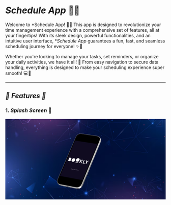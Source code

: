 # *Schedule App* 📅⏰

Welcome to *Schedule App! 🌟📅 This app is designed to revolutionize your time management experience with a comprehensive set of features, all at your fingertips! With its sleek design, powerful functionalities, and an intuitive user interface, **Schedule App* guarantees a fun, fast, and seamless scheduling journey for everyone! ✨🚀

Whether you're looking to manage your tasks, set reminders, or organize your daily activities, we have it all! 🌟 From easy navigation to secure data handling, everything is designed to make your scheduling experience super smooth! 💻📱

---

## *🌟 Features 🌟*
### 1. *Splash Screen* 🌟
![Splash](assets/screenshoot/HomeScreen.png) 
